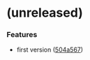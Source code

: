 <a name=""></a>
# (unreleased)


### Features

* first version ([504a567](https://github.com/metwork-framework/docker-mfservplugins-centos7-buildimage/commit/504a567))



